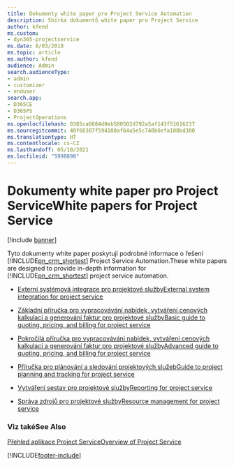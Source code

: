 ```yaml
---
title: Dokumenty white paper pro Project Service Automation
description: Sbírka dokumentů white paper pro Project Service
author: kfend
ms.custom:
- dyn365-projectservice
ms.date: 8/03/2018
ms.topic: article
ms.author: kfend
audience: Admin
search.audienceType:
- admin
- customizer
- enduser
search.app:
- D365CE
- D365PS
- ProjectOperations
ms.openlocfilehash: 0385ca6684d0eb580502d792a5af143f51616237
ms.sourcegitcommit: 40f68387f594180af64a5e5c748b6efa188bd300
ms.translationtype: HT
ms.contentlocale: cs-CZ
ms.lasthandoff: 05/10/2021
ms.locfileid: "5998898"
---
```

# <a name="white-papers-for-project-service"></a><span data-ttu-id="05517-103">Dokumenty white paper pro Project Service</span><span class="sxs-lookup"><span data-stu-id="05517-103">White papers for Project Service</span></span>

[!include [banner](../includes/psa-now-project-operations.md)]

<span data-ttu-id="05517-104">Tyto dokumenty white paper poskytují podrobné informace o řešení [!INCLUDE[pn_crm_shortest](../includes/pn-crm-shortest.md)] Project Service Automation.</span><span class="sxs-lookup"><span data-stu-id="05517-104">These white papers are designed to provide in-depth information for [!INCLUDE[pn_crm_shortest](../includes/pn-crm-shortest.md)] project service automation.</span></span>

-   [<span data-ttu-id="05517-105">Externí systémová integrace pro projektové služby</span><span class="sxs-lookup"><span data-stu-id="05517-105">External system integration for project service</span></span>](https://go.microsoft.com/fwlink/?LinkId=825445)

-   [<span data-ttu-id="05517-106">Základní příručka pro vypracovávání nabídek, vytváření cenových kalkulací a generování faktur pro projektové služby</span><span class="sxs-lookup"><span data-stu-id="05517-106">Basic guide to quoting, pricing, and billing for project service</span></span>](https://go.microsoft.com/fwlink/?LinkId=825241)

-   [<span data-ttu-id="05517-107">Pokročilá příručka pro vypracovávání nabídek, vytváření cenových kalkulací a generování faktur pro projektové služby</span><span class="sxs-lookup"><span data-stu-id="05517-107">Advanced guide to quoting, pricing, and billing for project service</span></span>](https://go.microsoft.com/fwlink/?LinkId=825242)

-   [<span data-ttu-id="05517-108">Příručka pro plánování a sledování projektových služeb</span><span class="sxs-lookup"><span data-stu-id="05517-108">Guide to project planning and tracking for project service</span></span>](https://go.microsoft.com/fwlink/?LinkId=825243)

-   [<span data-ttu-id="05517-109">Vytváření sestav pro projektové služby</span><span class="sxs-lookup"><span data-stu-id="05517-109">Reporting for project service</span></span>](https://go.microsoft.com/fwlink/?LinkId=825446)

-   [<span data-ttu-id="05517-110">Správa zdrojů pro projektové služby</span><span class="sxs-lookup"><span data-stu-id="05517-110">Resource management for project service</span></span>](https://go.microsoft.com/fwlink/?LinkId=825244)

### <a name="see-also"></a><span data-ttu-id="05517-111">Viz také</span><span class="sxs-lookup"><span data-stu-id="05517-111">See Also</span></span>
 [<span data-ttu-id="05517-112">Přehled aplikace Project Service</span><span class="sxs-lookup"><span data-stu-id="05517-112">Overview of Project Service</span></span>](../psa/overview.md)


[!INCLUDE[footer-include](../includes/footer-banner.md)]